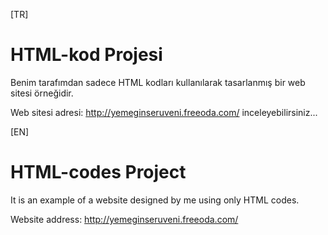 [TR]
# HTML-kod Projesi
Benim tarafımdan sadece HTML kodları kullanılarak tasarlanmış bir web sitesi örneğidir.

Web sitesi adresi: http://yemeginseruveni.freeoda.com/ inceleyebilirsiniz...


[EN]
# HTML-codes Project
It is an example of a website designed by me using only HTML codes.

Website address: http://yemeginseruveni.freeoda.com/
